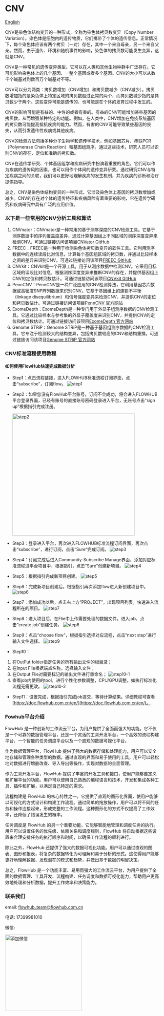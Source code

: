 # CNV
[English](https://github.com/flowhub-team/CNV/blob/main/README.md)

CNV是染色体结构变异的一种形式，全称为染色体拷贝数变异（Copy Number Variation）。染色体是细胞内的遗传物质，它们携带了个体的遗传信息。正常情况下，每个染色体应该有两个拷贝（一对）存在，其中一个来自母亲，另一个来自父亲。然而，由于遗传、环境和随机事件的影响，染色体的拷贝数可能发生变异，这就是CNV。

CNV是一种常见的遗传变异类型，它可以在人类和其他生物种群中广泛存在。它可能影响染色体上的几个基因、一整个基因或者多个基因。CNV的大小可以从数千个碱基对到数百万个碱基对不等。

CNV可以分为两类：拷贝数增加（CNV增加）和拷贝数减少（CNV减少）。拷贝数增加指的是染色体上特定区域的拷贝数超过正常的两个，而拷贝数减少指的是拷贝数少于两个。这些变异可能是遗传的，也可能是在个体的发育过程中发生的。

CNV的影响可能是有益的、中性的或者有害的。有益的CNV可能增加某些基因的拷贝数，从而增强某种特定的功能。例如，在人类中，CNV增加在免疫系统基因的拷贝数可能提高抵抗疾病的能力。然而，有害的CNV可能导致某些基因的丧失，从而引发遗传性疾病或其他疾病。

CNV的检测方法包括多种分子生物学和遗传学技术，例如基因芯片、串联PCR（Polymerase Chain Reaction）和基因组测序。通过这些技术，研究人员可以识别CNV的存在、定位和准确的拷贝数。

CNV在遗传学研究、个体基因组学和疾病研究中扮演着重要的角色。它们可以作为疾病的遗传风险因素，也可以用作个体间的遗传变异研究。通过研究CNV与特定疾病之间的关联，我们可以更好地理解疾病的发生机制，并为疾病的诊断和治疗提供指导。

总之，CNV是染色体结构变异的一种形式，它涉及染色体上基因的拷贝数增加或减少。CNV的存在对个体的遗传特征和疾病风险有着重要的影响，它在遗传学研究和疾病研究中具有广泛的应用价值。

### 以下是一些常用的CNV分析工具和算法

1. CNVnator：CNVnator是一种常用的基于测序深度的CNV检测工具。它基于测序数据中的序列覆盖度差异，通过计算基因组上不同区域的测序深度变异来检测CNV。可通过链接访问该项目[CNVator GitHub](https://github.com/abyzovlab/CNVnator)
2. FREEC：FREEC是一种用于检测染色体拷贝数变异的软件工具。它利用测序数据中的连续读段比对信息，计算每个基因组区域的拷贝数，并通过比较样本之间的差异来识别CNV。可通过链接访问该项目[FREEC GitHub](https://github.com/BoevaLab/FREEC)
3. CNVkit：CNVkit是一个开源工具，用于从测序数据中检测CNV。它采用目标区域的读段比对信息，根据测序深度变异来推断CNV的存在，并提供基因组上CNV的定位和拷贝数估计。可通过链接访问该项目[CNVkit GitHub](https://github.com/etal/cnvkit)
4. PennCNV：PennCNV是一种广泛应用的CNV检测算法，它利用基因芯片数据或高密度SNP阵列数据来识别CNV。它基于基因组上的连锁不平衡（linkage disequilibrium）和信号强度变异来检测CNV，并提供CNV的定位和拷贝数估计。可通过链接访问该项目[PennCNV 官方网站](http://penncnv.openbioinformatics.org/en/latest/)
5. ExomeDepth：ExomeDepth是一种专门用于外显子组测序数据的CNV检测工具。它通过比较样本与参考集的外显子覆盖度来识别CNV，并提供CNV的定位和拷贝数估计。可通过链接访问该项目[ExomeDepth 官方网站](https://www.bioconductor.org/packages/release/bioc/html/ExomeDepth.html)
6. Genome STRiP：Genome STRiP是一种基于基因组测序数据的CNV检测工具，它专注于检测较大的结构变异，包括拷贝数较高的CNV和结构重排。可通过链接访问该项目[Genome STRiP 官方网站](https://software.broadinstitute.org/software/genomestrip/)

### CNV标准流程使用教程

#### 如何使用FlowHub快速完成数据分析
+ Step1：点击流程链接，进入FLOWHUB标准流程订阅界面，点击“subscribe”，订阅flow。
  ![step1](https://github.com/flowhub-team/WholeGenomeSequencing/blob/main/asset/tutoral-step1.png)
+ Step2：如果您没有FlowHub平台账号，订阅不会成功，将会进入FLOWHUB平台登录界面，已经有账号的直接账号密码登录进入平台，无账号点击“sign up”根据指引完成注册。

   <img src="https://github.com/flowhub-team/WholeGenomeSequencing/blob/main/asset/tutoral-step2.png" width="400" alt="step2" />

+ Step3：登录进入平台，再次进入FLOWHUB标准流程订阅界面，再次点击“subscribe”，进行订阅，点击“Sure”完成订阅。
  ![step3](https://github.com/flowhub-team/WholeGenomeSequencing/blob/main/asset/tutoral-step3.png)

+ Step4：订阅完成后进入Community-Subscribe Manage界面，添加对应标准流程进平台项目中，根据指引，点击“Sure”创建新项目。
  ![step4](https://github.com/flowhub-team/WholeGenomeSequencing/blob/main/asset/tutoral-step4.png)
+ Step5：根据指引完成新项目创建。
  ![step5](https://github.com/flowhub-team/WholeGenomeSequencing/blob/main/asset/tutoral-step5.png)
+ Step6：完成新项目创建后，根据指引再次添加flow进入新创建项目中。
  ![step6](https://github.com/flowhub-team/WholeGenomeSequencing/blob/main/asset/tutoral-step6.png)
+ Step7：添加成功以后，点击右上方“PROJECT”，出现项目列表，快速进入流程所在的项目。
  ![step7](https://github.com/flowhub-team/WholeGenomeSequencing/blob/main/asset/tutoral-step7.png)
+ Step8：进入项目后，在Flie中上传需要处理的数据文件。进入job，点击“create job”创建任务。
  ![step8](https://github.com/flowhub-team/WholeGenomeSequencing/blob/main/asset/tutoral-step8.png)
+ Step9：点击“choose flow”，根据指引选择对应流程，点击“next step”进行输入文件选择。
  ![step9](https://github.com/flowhub-team/WholeGenomeSequencing/blob/main/asset/tutoral-step9.png)
+ Step10：
1. 在OutPut folder指定任务的所有输出文件的根目录；
2. 在Input Flie根据端点名称，选择输入文件；
3. 在Output Flie对需要标记的输出文件进行重命名；
   ![step10-1](https://github.com/flowhub-team/WholeGenomeSequencing/blob/main/asset/tutoral-step10-1.png)
4. 查看job内使用的tool，进行个性化参数调整，CPU/GPU调整，如执行标准化流程无需更改。
   ![step10-2](https://github.com/flowhub-team/WholeGenomeSequencing/blob/main/asset/tutoral-step10-2.png)
+ Step11：设置完成，根据指引完成job提交，等待计算结果。详细教程可查看[https://doc.flowhub.com.cn/en/](https://doc.flowhub.com.cn/en/)。

### Fowhub平台介绍

FlowHub 是一种创新的工作流云平台，为用户提供了全面而强大的功能。它不仅是一个可靠的数据管理平台，还是一个灵活的工具开发平台，一个高效的流程构建平台，一个智能的任务调度平台以及一个直观的数据可视化平台。

作为数据管理平台，FlowHub 提供了强大的数据存储和处理能力，用户可以安全地存储和管理各种类型的数据。通过直观的界面和易于使用的工具，用户可以轻松地对数据进行增删改查、导入导出等操作，实现对数据的全面管理。

作为工具开发平台，FlowHub 提供了丰富的开发工具和接口，使用户能够自定义和扩展平台的功能。用户可以使用自己熟悉的编程语言和技术，开发和集成各种工具、插件和扩展，以满足自己特定的需求。

流程构建是 FlowHub 的核心特性之一。它提供了直观的图形化界面，使用户能够以可视化的方式设计和构建工作流程。通过简单的拖放操作，用户可以将不同的任务和操作连接起来，形成完整的工作流程。这种图形化的方式不仅提高了工作效率，还降低了错误发生的概率。

任务调度是 FlowHub 的另一个重要功能，它能够智能地管理和调度任务的执行。用户可以设置任务的优先级、依赖关系和调度规则，FlowHub 将自动根据这些设置来合理安排任务的执行顺序和时间，以确保工作流程的顺利进行。

除此之外，FlowHub 还提供了强大的数据可视化功能。用户可以通过直观的图表、图形和报表，将复杂的数据转化为可理解和易于分析的形式。这使得用户能够更好地理解数据、发现潜在的模式和趋势，并做出基于数据的明智决策。

总之，FlowHub 是一个功能丰富、易用而强大的工作流云平台，为用户提供了全面的数据管理、工具开发、流程构建、任务调度和数据可视化能力，帮助用户更高效地处理和分析数据，提升工作效率和决策能力。

### 联系我们
email: flowhub_team@flowhub.com.cn

电话: 17399981010

微信:

<img src="https://github.com/flowhub-team/WholeGenomeSequencing/blob/main/asset/wechat.jpg" width="250" alt="添加微信">
